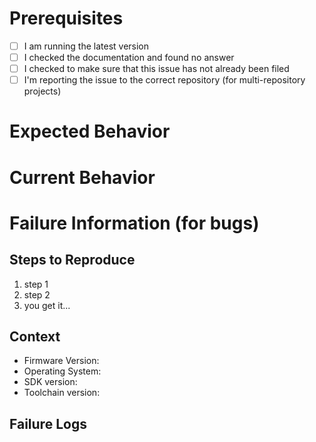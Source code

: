 # Prerequisites

<!---Please answer the following questions for yourself before submitting an issue.
**YOU MAY DELETE THE PREREQUISITES SECTION.** In order to check the boxes but a x in the box like this [x] --->

- [ ] I am running the latest version
- [ ] I checked the documentation and found no answer
- [ ] I checked to make sure that this issue has not already been filed
- [ ] I'm reporting the issue to the correct repository (for multi-repository projects)

# Expected Behavior

<!--Please describe the behavior you are expecting-->

# Current Behavior

<!--What is the current behavior?--->

# Failure Information (for bugs)

<!---Please help provide information about the failure if this is a bug. If it is not a bug, please remove the rest of this template.-->

## Steps to Reproduce

<!--Please provide detailed steps for reproducing the issue.--->

1. step 1
2. step 2
3. you get it...

## Context

<!--Please provide any relevant information about your setup. This is important in case the issue is not reproducible except for under certain conditions.-->

- Firmware Version:
- Operating System:
- SDK version:
- Toolchain version:

## Failure Logs

<!--Please include any relevant log snippets or files here.--->
